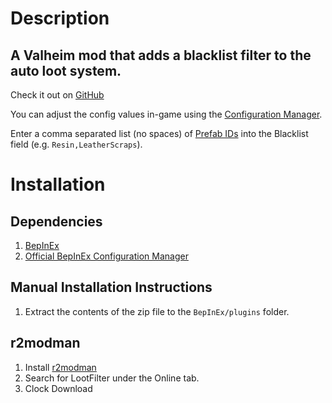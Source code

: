 # Description
## A Valheim mod that adds a blacklist filter to the auto loot system.

Check it out on [GitHub](https://github.com/wonkovalheim/lootfilter)

You can adjust the config values in-game using
the [Configuration Manager](https://valheim.thunderstore.io/package/Azumatt/Official_BepInEx_ConfigurationManager/).

Enter a comma separated list (no spaces) of [Prefab IDs](https://valheim-modding.github.io/Jotunn/data/prefabs/prefab-list.html) into the Blacklist field (e.g. `Resin,LeatherScraps`).

# Installation
## Dependencies
1. [BepInEx](https://thunderstore.io/c/valheim/p/denikson/BepInExPack_Valheim/)
2. [Official BepInEx Configuration Manager](https://valheim.thunderstore.io/package/Azumatt/Official_BepInEx_ConfigurationManager/)
## Manual Installation Instructions
1. Extract the contents of the zip file to the `BepInEx/plugins` folder.
## r2modman
1. Install [r2modman](https://valheim.thunderstore.io/package/ebkr/r2modman/)
2. Search for LootFilter under the Online tab.
3. Clock Download
